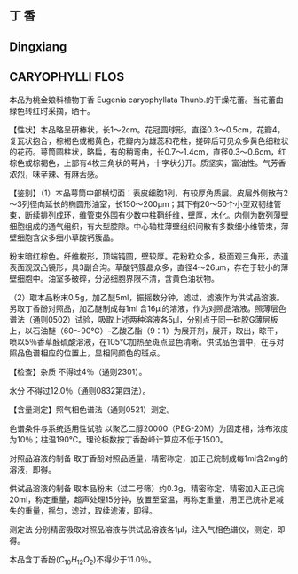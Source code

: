 ## 丁 香

## Dingxiang

## CARYOPHYLLI FLOS

本品为桃金娘科植物丁香 Eugenia caryophyllata Thunb.的干燥花蕾。当花蕾由绿色转红时采摘，晒干。

【性状】本品略呈研棒状，长1～2cm。花冠圆球形，直径0.3～0.5cm，花瓣4，复瓦状抱合，棕褐色或褐黄色，花瓣内为雄蕊和花柱，搓碎后可见众多黄色细粒状的花药。萼筒圆柱状，略扁，有的稍弯曲，长0.7～1.4cm，直径0.3～0.6cm，红棕色或棕褐色，上部有4枚三角状的萼片，十字状分开。质坚实，富油性。气芳香浓烈，味辛辣、有麻舌感。

【鉴别】（1）本品萼筒中部横切面：表皮细胞1列，有较厚角质层。皮层外侧散有2～3列径向延长的椭圆形油室，长150～200μm；其下有20～50个小型双韧维管束，断续排列成环，维管束外围有少数中柱鞘纤维，壁厚，木化。内侧为数列薄壁细胞组成的通气组织，有大型腔隙。中心轴柱薄壁组织间散有多数细小维管束，薄壁细胞含众多细小草酸钙簇晶。

粉末暗红棕色。纤维梭形，顶端钝圆，壁较厚。花粉粒众多，极面观三角形，赤道表面观双凸镜形，具3副合沟。草酸钙簇晶众多，直径4～26μm，存在于较小的薄壁细胞中。油室多破碎，分泌细胞界限不清，含黄色油状物。

（2）取本品粉末0.5g，加乙醚5ml，振摇数分钟，滤过，滤液作为供试品溶液。另取丁香酚对照品，加乙醚制成每1ml 含16μl的溶液，作为对照品溶液。照薄层色谱法（通则0502）试验，吸取上述两种溶液各5μl，分别点于同一硅胶G薄层板上，以石油醚（60～90℃）-乙酸乙酯（9：1）为展开剂，展开，取出，晾干，喷以5％香草醛硫酸溶液，在105℃加热至斑点显色清晰。供试品色谱中，在与对照品色谱相应的位置上，显相同颜色的斑点。

【检查】杂质 不得过4％（通则2301）。

水分 不得过12.0％（通则0832第四法）。

【含量测定】照气相色谱法（通则0521）测定。

色谱条件与系统适用性试验 以聚乙二醇20000（PEG-20M）为固定相，涂布浓度为10％；柱温190℃。理论板数按丁香酚峰计算应不低于1500。

对照品溶液的制备 取丁香酚对照品适量，精密称定，加正己烷制成每1ml含2mg的溶液，即得。

供试品溶液的制备 取本品粉末（过二号筛）约0.3g，精密称定，精密加入正己烷20ml，称定重量，超声处理15分钟，放置至室温，再称定重量，用正己烷补足减失的重量，摇匀，滤过，取续滤液，即得。

测定法 分别精密吸取对照品溶液与供试品溶液各1μl，注入气相色谱仪，测定，即得。

本品含丁香酚$( C _ { 1 0 } H _ { 1 2 } O _ { 2 } )$不得少于11.0％。